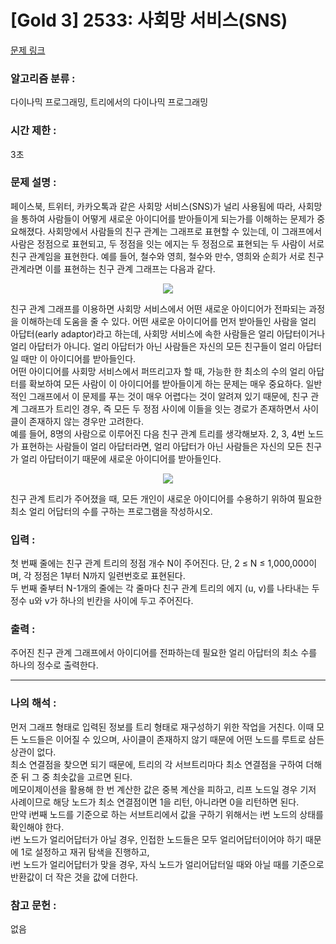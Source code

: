 [Gold 3] 2533: 사회망 서비스(SNS)
====================================  
[문제 링크](https://www.acmicpc.net/problem/2533)  

### 알고리즘 분류 :  
다이나믹 프로그래밍, 트리에서의 다이나믹 프로그래밍  

### 시간 제한 :  
3초  

### 문제 설명 :  
페이스북, 트위터, 카카오톡과 같은 사회망 서비스(SNS)가 널리 사용됨에 따라, 사회망을 통하여 사람들이 어떻게 새로운 아이디어를 받아들이게 되는가를 이해하는 문제가 중요해졌다. 
사회망에서 사람들의 친구 관계는 그래프로 표현할 수 있는데,  이 그래프에서 사람은 정점으로 표현되고, 두 정점을 잇는 에지는 두 정점으로 표현되는 두 사람이 서로 친구 관계임을 표현한다. 
예를 들어, 철수와 영희, 철수와 만수, 영희와 순희가 서로 친구 관계라면 이를 표현하는 친구 관계 그래프는 다음과 같다.  
<p align="center">
<img src="https://upload.acmicpc.net/c0d162b4-20d6-46eb-be8f-d06ae8bf1e9c/-/preview/"> 
</p>  

친구 관계 그래프를 이용하면 사회망 서비스에서 어떤 새로운 아이디어가 전파되는 과정을 이해하는데 도움을 줄 수 있다. 어떤 새로운 아이디어를 먼저 받아들인 사람을 얼리 아답터(early adaptor)라고 하는데, 
사회망 서비스에 속한 사람들은 얼리 아답터이거나 얼리 아답터가 아니다. 얼리 아답터가 아닌 사람들은 자신의 모든 친구들이 얼리 아답터일 때만 이 아이디어를 받아들인다.  
어떤 아이디어를 사회망 서비스에서 퍼뜨리고자 할 때, 가능한 한 최소의 수의 얼리 아답터를 확보하여 모든 사람이 이 아이디어를 받아들이게 하는  문제는 매우 중요하다. 
일반적인 그래프에서 이 문제를 푸는 것이 매우 어렵다는 것이 알려져 있기 때문에, 친구 관계 그래프가 트리인 경우, 즉 모든 두 정점 사이에 이들을 잇는 경로가 존재하면서 사이클이 존재하지 않는 경우만 고려한다.  
예를 들어, 8명의 사람으로 이루어진 다음 친구 관계 트리를 생각해보자. 2, 3, 4번 노드가 표현하는 사람들이 얼리 아답터라면, 얼리 아답터가 아닌 사람들은 자신의 모든 친구가 얼리 아답터이기 때문에 새로운 아이디어를 받아들인다.  

<p align="center">
<img src="https://upload.acmicpc.net/ac2e6a89-2e66-4cab-8f07-951372ef7fcc/-/preview/"> 
</p> 
  
친구 관계 트리가 주어졌을 때, 모든 개인이 새로운 아이디어를 수용하기 위하여 필요한 최소 얼리 어답터의 수를 구하는 프로그램을 작성하시오.  

### 입력 :   
첫 번째 줄에는 친구 관계 트리의 정점 개수 N이 주어진다. 단, 2 ≤ N ≤ 1,000,000이며, 각 정점은 1부터 N까지 일련번호로 표현된다.  
두 번째 줄부터 N-1개의 줄에는 각 줄마다 친구 관계 트리의 에지 (u, v)를 나타내는 두 정수 u와 v가 하나의 빈칸을 사이에 두고 주어진다.  

### 출력 :   
주어진 친구 관계 그래프에서 아이디어를 전파하는데 필요한 얼리 아답터의 최소 수를 하나의 정수로 출력한다.  

-----------------------------------------------------------  
### 나의 해석 :  
먼저 그래프 형태로 입력된 정보를 트리 형태로 재구성하기 위한 작업을 거친다. 이때 모든 노드들은 이어질 수 있으며, 사이클이 존재하지 않기 때문에 어떤 노드를 루트로 삼든 상관이 없다.  
최소 연결점을 찾으면 되기 때문에, 트리의 각 서브트리마다 최소 연결점을 구하여 더해준 뒤 그 중 최솟값을 고르면 된다.  
메모이제이션을 활용해 한 번 계산한 값은 중복 계산을 피하고, 리프 노드일 경우 기저 사례이므로 해당 노드가 최소 연결점이면 1을 리턴, 아니라면 0을 리턴하면 된다.  
만약 i번째 노드를 기준으로 하는 서브트리에서 값을 구하기 위해서는 i번 노드의 상태를 확인해야 한다.  
i번 노드가 얼리어답터가 아닐 경우, 인접한 노드들은 모두 얼리어답터이어야 하기 때문에 1로 설정하고 재귀 탐색을 진행하고,  
i번 노드가 얼리어답터가 맞을 경우, 자식 노드가 얼리어답터일 때와 아닐 때를 기준으로 반환값이 더 작은 것을 값에 더한다.  

### 참고 문헌 :  
없음  
